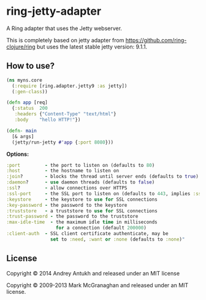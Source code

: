 # ring-jetty-adapter

A Ring adapter that uses the Jetty webserver.

This is completely based on jetty adapter from https://github.com/ring-clojure/ring but
uses the latest stable jetty version: 9.1.1.

## How to use?

```clojure
(ns myns.core
  (:require [ring.adapter.jetty9 :as jetty])
  (:gen-class))

(defn app [req]
  {:status  200
   :headers {"Content-Type" "text/html"}
   :body    "hello HTTP!"})

(defn- main
  [& args]
  (jetty/run-jetty #'app {:port 8080}))
```

**Options:**

```clojure
:port         - the port to listen on (defaults to 80)
:host         - the hostname to listen on
:join?        - blocks the thread until server ends (defaults to true)
:daemon?      - use daemon threads (defaults to false)
:ssl?         - allow connections over HTTPS
:ssl-port     - the SSL port to listen on (defaults to 443, implies :ssl?)
:keystore     - the keystore to use for SSL connections
:key-password - the password to the keystore
:truststore   - a truststore to use for SSL connections
:trust-password - the password to the truststore
:max-idle-time  - the maximum idle time in milliseconds
                  for a connection (default 200000)
:client-auth  - SSL client certificate authenticate, may be
                set to :need, :want or :none (defaults to :none)"
```


## License

Copyright © 2014 Andrey Antukh and released under an MIT license

Copyright © 2009-2013 Mark McGranaghan and released under an MIT license.
